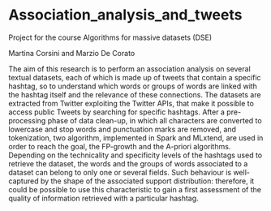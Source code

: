 # Association_analysis_and_tweets
Project for the course Algorithms for massive datasets (DSE)

Martina Corsini and Marzio De Corato

The aim of this research is to perform an association analysis on several textual datasets, each of which is made up of tweets that contain a specific hashtag, so to understand which words or groups of words are linked with the hashtag itself and the relevance of these connections. The datasets are extracted from Twitter exploiting the Twitter APIs, that make it possible to access public Tweets by searching for specific hashtags.  After a pre-processing phase of data clean-up, in which all characters are converted to lowercase and stop words and punctuation marks are removed, and tokenization,  two algorithm, implemented in Spark and MLxtend, are used in order to reach the goal, the FP-growth and the A-priori algorithms. Depending on the technicality and specificity levels of the hashtags used to retrieve the dataset, the words and the groups of words associated to a dataset can belong to only one or several fields. Such behaviour is well-captured by the shape of the associated support distribution: therefore, it could be possible to use this characteristic to gain a first assessment of the quality of information retrieved with a particular hashtag.
